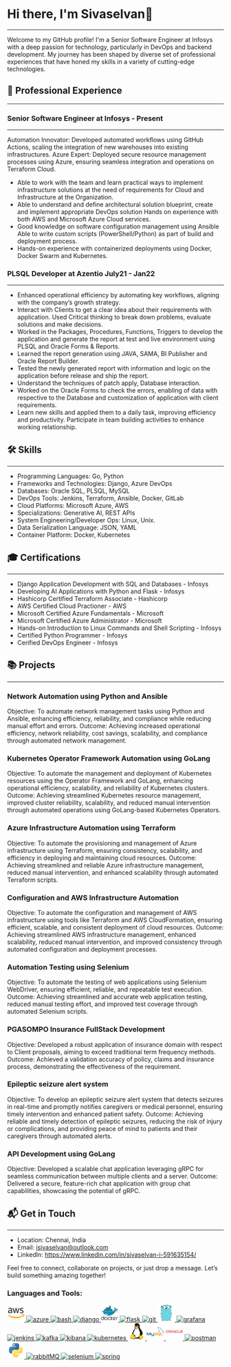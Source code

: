 # Hi there, I'm Sivaselvan👋
-------------------------------
Welcome to my GitHub profile! I'm a Senior Software Engineer at Infosys with a deep passion for technology, particularly in DevOps and backend development. My journey has been shaped by diverse set of professional experiences that have honed my skills in a variety of cutting-edge technologies.

## 🚀 Professional Experience
---------------------------------

### Senior Software Engineer at Infosys - Present
--------------------------------------------
Automation Innovator: Developed automated workflows using GitHub Actions, scaling the integration of new warehouses into existing infrastructures.
Azure Expert: Deployed secure resource management processes using Azure, ensuring seamless integration and operations on Terraform Cloud.
- Able to work with the team and learn practical ways to implement infrastructure solutions at the need of requirements for Cloud and Infrastructure at the Organization.
- Able to understand and define architectural solution blueprint, create and implement appropriate DevOps solution Hands on experience with both AWS and Microsoft Azure Cloud services.
- Good knowledge on software configuration management using Ansible Able to write custom scripts (PowerShell/Python) as part of build and deployment process.
- Hands-on experience with containerized deployments using Docker, Docker Swarm and Kubernetes.

### PLSQL Developer at Azentio July21 - Jan22
------------------------------------
- Enhanced operational efficiency by automating key workflows, aligning with the company’s growth strategy.
- Interact with Clients to get a clear idea about their requirements with application. Used Critical thinking to break down problems, evaluate solutions and make decisions. 
- Worked in the Packages, Procedures, Functions, Triggers to develop the application and generate the report at test and live environment using PLSQL and Oracle Forms & Reports. 
- Learned the report generation using JAVA, SAMA, BI Publisher and Oracle Report Builder. 
- Tested the newly generated report with information and logic on the application before release and ship the report. 
- Understand the techniques of patch apply, Database interaction. 
- Worked on the Oracle Forms to check the errors, enabling of data with respective to the Database and customization of application with client requirements. 
- Learn new skills and applied them to a daily task, improving efficiency and productivity. Participate in team building activities to enhance working relationship.


## 🛠️ Skills
-------------------------
- Programming Languages: Go, Python
- Frameworks and Technologies: Django, Azure DevOps
- Databases: Oracle SQL, PLSQL, MySQL
- DevOps Tools: Jenkins, Terraform, Ansible, Docker, GitLab
- Cloud Platforms: Microsoft Azure, AWS
- Specializations: Generative AI, REST APIs
- System Engineering/Developer Ops: Linux, Unix.
- Data Serialization Language: JSON, YAML
- Container Platform: Docker, Kubernetes



## 🎓 Certifications
---------------------------
- Django Application Development with SQL and Databases - Infosys
- Developing AI Applications with Python and Flask - Infosys
- Hashicorp Certified Terraform Associate - Hashicorp
- AWS Certified Cloud Practioner - AWS
- Microsoft Certified Azure Fundamentals - Microsoft
- Microsoft Certified Azure Administrator - Microsoft
- Hands-on Introduction to Linux Commands and Shell Scripting - Infosys
- Certified Python Programmer - Infosys
- Cerified DevOps Engineer - Infosys


## 📚 Projects
---------------
### Network Automation using Python and Ansible
Objective: To automate network management tasks using Python and Ansible, enhancing efficiency, reliability, and compliance while reducing manual effort and errors.
Outcome: Achieving increased operational efficiency, network reliability, cost savings, scalability, and compliance through automated network management.

### Kubernetes Operator Framework Automation using GoLang
Objective: To automate the management and deployment of Kubernetes resources using the Operator Framework and GoLang, enhancing operational efficiency, scalability, and reliability of Kubernetes clusters.
Outcome: Achieving streamlined Kubernetes resource management, improved cluster reliability, scalability, and reduced manual intervention through automated operations using GoLang-based Kubernetes Operators.

### Azure Infrastructure Automation using Terraform
Objective: To automate the provisioning and management of Azure infrastructure using Terraform, ensuring consistency, scalability, and efficiency in deploying and maintaining cloud resources.
Outcome: Achieving streamlined and reliable Azure infrastructure management, reduced manual intervention, and enhanced scalability through automated Terraform scripts.

### Configuration and AWS Infrastructure Automation
Objective: To automate the configuration and management of AWS infrastructure using tools like Terraform and AWS CloudFormation, ensuring efficient, scalable, and consistent deployment of cloud resources.
Outcome: Achieving streamlined AWS infrastructure management, enhanced scalability, reduced manual intervention, and improved consistency through automated configuration and deployment processes.

### Automation Testing using Selenium
Objective: To automate the testing of web applications using Selenium WebDriver, ensuring efficient, reliable, and repeatable test execution.
Outcome: Achieving streamlined and accurate web application testing, reduced manual testing effort, and improved test coverage through automated Selenium scripts.

### PGASOMPO Insurance FullStack Development
Objective: Developed a robust application of insurance domain with respect to Client proposals, aiming to exceed traditional term frequency methods.
Outcome: Achieved a validation accuracy of policy, claims and insurance process, demonstrating the effectiveness of the requirement.

### Epileptic seizure alert system
Objective: To develop an epileptic seizure alert system that detects seizures in real-time and promptly notifies caregivers or medical personnel, ensuring timely intervention and enhanced patient safety.
Outcome: Achieving reliable and timely detection of epileptic seizures, reducing the risk of injury or complications, and providing peace of mind to patients and their caregivers through automated alerts.

### API Development using GoLang
Objective: Developed a scalable chat application leveraging gRPC for seamless communication between multiple clients and a server.
Outcome: Delivered a secure, feature-rich chat application with group chat capabilities, showcasing the potential of gRPC.


## 📬 Get in Touch
---------------------------------
- Location: Chennai, India
- Email: isivaselvan@outlook.com
- LinkedIn: https://www.linkedin.com/in/sivaselvan-i-591635154/

Feel free to connect, collaborate on projects, or just drop a message. Let’s build something amazing together!


<h3 align="left">Languages and Tools:</h3>
<p align="left"> <a href="https://aws.amazon.com" target="_blank" rel="noreferrer"> <img src="https://raw.githubusercontent.com/devicons/devicon/master/icons/amazonwebservices/amazonwebservices-original-wordmark.svg" alt="aws" width="40" height="40"/> </a> <a href="https://azure.microsoft.com/en-in/" target="_blank" rel="noreferrer"> <img src="https://www.vectorlogo.zone/logos/microsoft_azure/microsoft_azure-icon.svg" alt="azure" width="40" height="40"/> </a> <a href="https://www.gnu.org/software/bash/" target="_blank" rel="noreferrer"> <img src="https://www.vectorlogo.zone/logos/gnu_bash/gnu_bash-icon.svg" alt="bash" width="40" height="40"/> </a> <a href="https://www.djangoproject.com/" target="_blank" rel="noreferrer"> <img src="https://cdn.worldvectorlogo.com/logos/django.svg" alt="django" width="40" height="40"/> </a> <a href="https://www.docker.com/" target="_blank" rel="noreferrer"> <img src="https://raw.githubusercontent.com/devicons/devicon/master/icons/docker/docker-original-wordmark.svg" alt="docker" width="40" height="40"/> </a> <a href="https://flask.palletsprojects.com/" target="_blank" rel="noreferrer"> <img src="https://www.vectorlogo.zone/logos/pocoo_flask/pocoo_flask-icon.svg" alt="flask" width="40" height="40"/> </a> <a href="https://git-scm.com/" target="_blank" rel="noreferrer"> <img src="https://www.vectorlogo.zone/logos/git-scm/git-scm-icon.svg" alt="git" width="40" height="40"/> </a> <a href="https://golang.org" target="_blank" rel="noreferrer"> <img src="https://raw.githubusercontent.com/devicons/devicon/master/icons/go/go-original.svg" alt="go" width="40" height="40"/> </a> <a href="https://grafana.com" target="_blank" rel="noreferrer"> <img src="https://www.vectorlogo.zone/logos/grafana/grafana-icon.svg" alt="grafana" width="40" height="40"/> </a> <a href="https://www.jenkins.io" target="_blank" rel="noreferrer"> <img src="https://www.vectorlogo.zone/logos/jenkins/jenkins-icon.svg" alt="jenkins" width="40" height="40"/> </a> <a href="https://kafka.apache.org/" target="_blank" rel="noreferrer"> <img src="https://www.vectorlogo.zone/logos/apache_kafka/apache_kafka-icon.svg" alt="kafka" width="40" height="40"/> </a> <a href="https://www.elastic.co/kibana" target="_blank" rel="noreferrer"> <img src="https://www.vectorlogo.zone/logos/elasticco_kibana/elasticco_kibana-icon.svg" alt="kibana" width="40" height="40"/> </a> <a href="https://kubernetes.io" target="_blank" rel="noreferrer"> <img src="https://www.vectorlogo.zone/logos/kubernetes/kubernetes-icon.svg" alt="kubernetes" width="40" height="40"/> </a> <a href="https://www.linux.org/" target="_blank" rel="noreferrer"> <img src="https://raw.githubusercontent.com/devicons/devicon/master/icons/linux/linux-original.svg" alt="linux" width="40" height="40"/> </a> <a href="https://www.mysql.com/" target="_blank" rel="noreferrer"> <img src="https://raw.githubusercontent.com/devicons/devicon/master/icons/mysql/mysql-original-wordmark.svg" alt="mysql" width="40" height="40"/> </a> <a href="https://www.oracle.com/" target="_blank" rel="noreferrer"> <img src="https://raw.githubusercontent.com/devicons/devicon/master/icons/oracle/oracle-original.svg" alt="oracle" width="40" height="40"/> </a> <a href="https://postman.com" target="_blank" rel="noreferrer"> <img src="https://www.vectorlogo.zone/logos/getpostman/getpostman-icon.svg" alt="postman" width="40" height="40"/> </a> <a href="https://www.python.org" target="_blank" rel="noreferrer"> <img src="https://raw.githubusercontent.com/devicons/devicon/master/icons/python/python-original.svg" alt="python" width="40" height="40"/> </a> <a href="https://www.rabbitmq.com" target="_blank" rel="noreferrer"> <img src="https://www.vectorlogo.zone/logos/rabbitmq/rabbitmq-icon.svg" alt="rabbitMQ" width="40" height="40"/> </a> <a href="https://www.selenium.dev" target="_blank" rel="noreferrer"> <img src="https://raw.githubusercontent.com/detain/svg-logos/780f25886640cef088af994181646db2f6b1a3f8/svg/selenium-logo.svg" alt="selenium" width="40" height="40"/> </a> <a href="https://spring.io/" target="_blank" rel="noreferrer"> <img src="https://www.vectorlogo.zone/logos/springio/springio-icon.svg" alt="spring" width="40" height="40"/> </a> </p>
